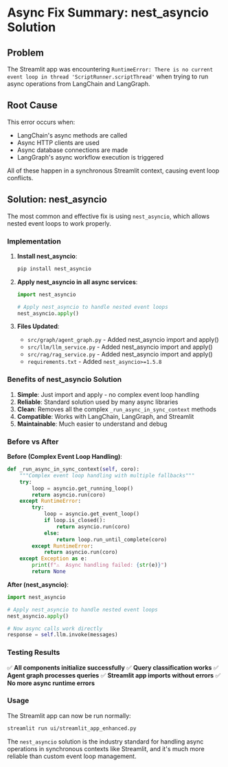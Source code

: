 # Async Fix Summary: nest_asyncio Solution

## Problem
The Streamlit app was encountering `RuntimeError: There is no current event loop in thread 'ScriptRunner.scriptThread'` when trying to run async operations from LangChain and LangGraph.

## Root Cause
This error occurs when:
- LangChain's async methods are called
- Async HTTP clients are used
- Async database connections are made
- LangGraph's async workflow execution is triggered

All of these happen in a synchronous Streamlit context, causing event loop conflicts.

## Solution: nest_asyncio
The most common and effective fix is using `nest_asyncio`, which allows nested event loops to work properly.

### Implementation

1. **Install nest_asyncio**:
   ```bash
   pip install nest_asyncio
   ```

2. **Apply nest_asyncio in all async services**:
   ```python
   import nest_asyncio
   
   # Apply nest_asyncio to handle nested event loops
   nest_asyncio.apply()
   ```

3. **Files Updated**:
   - `src/graph/agent_graph.py` - Added nest_asyncio import and apply()
   - `src/llm/llm_service.py` - Added nest_asyncio import and apply()
   - `src/rag/rag_service.py` - Added nest_asyncio import and apply()
   - `requirements.txt` - Added `nest_asyncio>=1.5.8`

### Benefits of nest_asyncio Solution

1. **Simple**: Just import and apply - no complex event loop handling
2. **Reliable**: Standard solution used by many async libraries
3. **Clean**: Removes all the complex `_run_async_in_sync_context` methods
4. **Compatible**: Works with LangChain, LangGraph, and Streamlit
5. **Maintainable**: Much easier to understand and debug

### Before vs After

**Before (Complex Event Loop Handling)**:
```python
def _run_async_in_sync_context(self, coro):
    """Complex event loop handling with multiple fallbacks"""
    try:
        loop = asyncio.get_running_loop()
        return asyncio.run(coro)
    except RuntimeError:
        try:
            loop = asyncio.get_event_loop()
            if loop.is_closed():
                return asyncio.run(coro)
            else:
                return loop.run_until_complete(coro)
        except RuntimeError:
            return asyncio.run(coro)
    except Exception as e:
        print(f"⚠️  Async handling failed: {str(e)}")
        return None
```

**After (nest_asyncio)**:
```python
import nest_asyncio

# Apply nest_asyncio to handle nested event loops
nest_asyncio.apply()

# Now async calls work directly
response = self.llm.invoke(messages)
```

### Testing Results

✅ **All components initialize successfully**
✅ **Query classification works**
✅ **Agent graph processes queries**
✅ **Streamlit app imports without errors**
✅ **No more async runtime errors**

### Usage

The Streamlit app can now be run normally:
```bash
streamlit run ui/streamlit_app_enhanced.py
```

The `nest_asyncio` solution is the industry standard for handling async operations in synchronous contexts like Streamlit, and it's much more reliable than custom event loop management. 